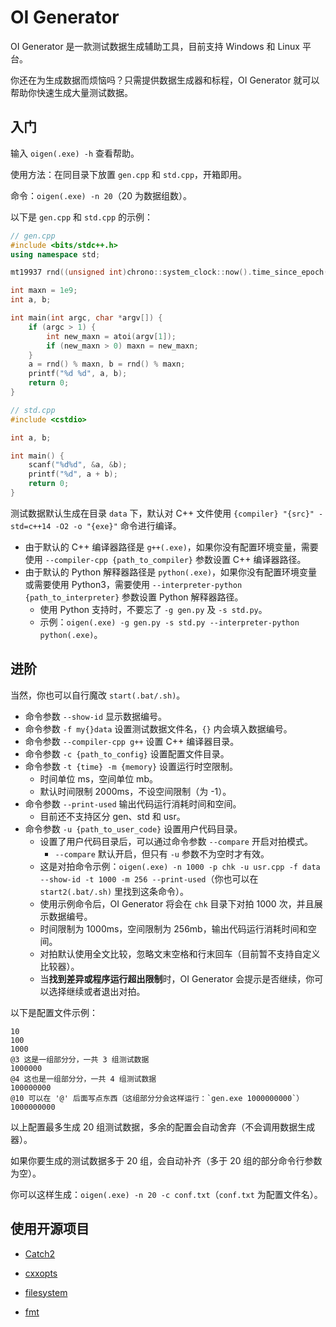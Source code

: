 # OI Generator

OI Generator 是一款测试数据生成辅助工具，目前支持 Windows 和 Linux 平台。

你还在为生成数据而烦恼吗？只需提供数据生成器和标程，OI Generator 就可以帮助你快速生成大量测试数据。

## 入门

输入 `oigen(.exe) -h` 查看帮助。

使用方法：在同目录下放置 `gen.cpp` 和 `std.cpp`，开箱即用。

命令：`oigen(.exe) -n 20`（20 为数据组数）。

以下是 `gen.cpp` 和 `std.cpp` 的示例：

```cpp
// gen.cpp
#include <bits/stdc++.h>
using namespace std;

mt19937 rnd((unsigned int)chrono::system_clock::now().time_since_epoch().count());

int maxn = 1e9;
int a, b;

int main(int argc, char *argv[]) {
    if (argc > 1) {
        int new_maxn = atoi(argv[1]);
        if (new_maxn > 0) maxn = new_maxn;
    }
    a = rnd() % maxn, b = rnd() % maxn;
    printf("%d %d", a, b);
    return 0;
}
```

```cpp
// std.cpp
#include <cstdio>

int a, b;

int main() {
    scanf("%d%d", &a, &b);
    printf("%d", a + b);
    return 0;
}
```

测试数据默认生成在目录 `data` 下，默认对 C++ 文件使用 `{compiler} "{src}" -std=c++14 -O2 -o "{exe}"` 命令进行编译。

- 由于默认的 C++ 编译器路径是 `g++(.exe)`，如果你没有配置环境变量，需要使用 `--compiler-cpp {path_to_compiler}` 参数设置 C++ 编译器路径。
- 由于默认的 Python 解释器路径是 `python(.exe)`，如果你没有配置环境变量或需要使用 Python3，需要使用 `--interpreter-python {path_to_interpreter}` 参数设置 Python 解释器路径。
  - 使用 Python 支持时，不要忘了 `-g gen.py` 及 `-s std.py`。
  - 示例：`oigen(.exe) -g gen.py -s std.py --interpreter-python python(.exe)`。

## 进阶

当然，你也可以自行魔改 `start(.bat/.sh)`。

- 命令参数 `--show-id` 显示数据编号。
- 命令参数 `-f my{}data` 设置测试数据文件名，`{}` 内会填入数据编号。
- 命令参数 `--compiler-cpp g++` 设置 C++ 编译器目录。
- 命令参数 `-c {path_to_config}` 设置配置文件目录。
- 命令参数 `-t {time} -m {memory}` 设置运行时空限制。
  - 时间单位 ms，空间单位 mb。
  - 默认时间限制 2000ms，不设空间限制（为 -1）。
- 命令参数 `--print-used` 输出代码运行消耗时间和空间。
  - 目前还不支持区分 gen、std 和 usr。
- 命令参数 `-u {path_to_user_code}` 设置用户代码目录。
  - 设置了用户代码目录后，可以通过命令参数 `--compare` 开启对拍模式。
    - `--compare` 默认开启，但只有 `-u` 参数不为空时才有效。
  - 这是对拍命令示例：`oigen(.exe) -n 1000 -p chk -u usr.cpp -f data --show-id -t 1000 -m 256 --print-used`（你也可以在 `start2(.bat/.sh)` 里找到这条命令）。
  - 使用示例命令后，OI Generator 将会在 `chk` 目录下对拍 1000 次，并且展示数据编号。
  - 时间限制为 1000ms，空间限制为 256mb，输出代码运行消耗时间和空间。
  - 对拍默认使用全文比较，忽略文末空格和行末回车（目前暂不支持自定义比较器）。
  - 当**找到差异或程序运行超出限制**时，OI Generator 会提示是否继续，你可以选择继续或者退出对拍。

以下是配置文件示例：

```plain
10
100
1000
@3 这是一组部分分，一共 3 组测试数据
1000000
@4 这也是一组部分分，一共 4 组测试数据
100000000
@10 可以在 '@' 后面写点东西（这组部分分会这样运行：`gen.exe 1000000000`）
1000000000
```

以上配置最多生成 20 组测试数据，多余的配置会自动舍弃（不会调用数据生成器）。

如果你要生成的测试数据多于 20 组，会自动补齐（多于 20 组的部分命令行参数为空）。

你可以这样生成：`oigen(.exe) -n 20 -c conf.txt`（`conf.txt` 为配置文件名）。

## 使用开源项目

- [Catch2](https://github.com/catchorg/Catch2)

- [cxxopts](https://github.com/jarro2783/cxxopts)

- [filesystem](https://github.com/gulrak/filesystem)

- [fmt](https://github.com/fmtlib/fmt)
